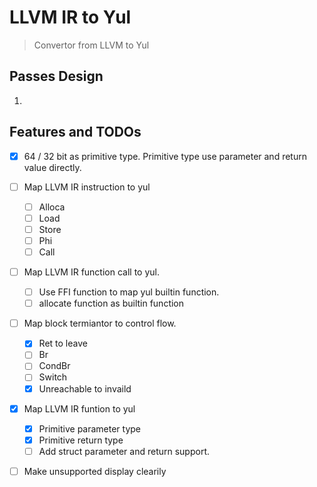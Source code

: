 # LLVM IR to Yul

> Convertor from LLVM to Yul

## Passes Design

1. 

## Features and TODOs

- [X] 64 / 32 bit as primitive type. Primitive type use parameter and return value directly.
- [ ] Map LLVM IR instruction to yul
    - [ ] Alloca
    - [ ] Load
    - [ ] Store
    - [ ] Phi
    - [ ] Call
- [ ] Map LLVM IR function call to yul.
    - [ ] Use FFI function to map yul builtin function.
    - [ ] allocate function as builtin function
- [ ] Map block termiantor to control flow.
    - [X] Ret to leave
    - [ ] Br
    - [ ] CondBr
    - [ ] Switch
    - [X] Unreachable to invaild
- [X] Map LLVM IR funtion to yul
    - [X] Primitive parameter type
    - [X] Primitive return type
    - [ ] Add struct parameter and return support.
- [ ] Make unsupported display clearily


